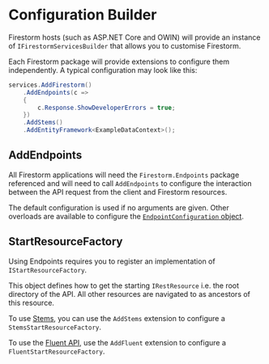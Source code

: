 # Configuration Builder

Firestorm hosts (such as ASP.<span />NET Core and OWIN) will provide an instance of `IFirestormServicesBuilder` that allows you to customise Firestorm.

Each Firestorm package will provide extensions to configure them independently. A typical configuration may look like this:

```csharp
services.AddFirestorm()
    .AddEndpoints(c =>
    {
        c.Response.ShowDeveloperErrors = true;
    })
    .AddStems()
    .AddEntityFramework<ExampleDataContext>();
```

## AddEndpoints

All Firestorm applications will need the `Firestorm.Endpoints` package referenced and will need to call `AddEndpoints` to configure the interaction between the API request from the client and Firestorm resources.

The default configuration is used if no arguments are given. Other overloads are available to configure the [`EndpointConfiguration` object](../endpoints/endpoint-config.md).

## StartResourceFactory

Using Endpoints requires you to register an implementation of `IStartResourceFactory`.

This object defines how to get the starting `IRestResource` i.e. the root directory of the API. All other resources are navigated to as ancestors of this resource.

To use [Stems](../stems/stems-intro.md), you can use the `AddStems` extension to configure a `StemsStartResourceFactory`.

To use the [Fluent API](../fluent/fluent-intro.md), use the `AddFluent` extension to configure a `FluentStartResourceFactory`.
